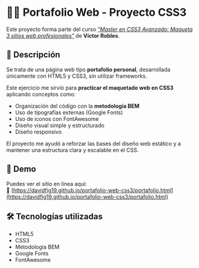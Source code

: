 # 🧑‍💻 Portafolio Web - Proyecto CSS3

Este proyecto forma parte del curso [_"Master en CSS3 Avanzado: Maqueta 3 sitios web profesionales"_](https://www.udemy.com/course/master-en-css3-avanzado-flexbox-css-grid-layout-responsive/) de **Víctor Robles**.

## 🌟 Descripción

Se trata de una página web tipo **portafolio personal**, desarrollada únicamente con HTML5 y CSS3, sin utilizar frameworks.

Este ejercicio me sirvió para **practicar el maquetado web en CSS3** aplicando conceptos como:

- Organización del código con la **metodología BEM**
- Uso de tipografías externas (Google Fonts)
- Uso de iconos con FontAwesome
- Diseño visual simple y estructurado
- Diseño responsivo

El proyecto me ayudó a reforzar las bases del diseño web estático y a mantener una estructura clara y escalable en el CSS.

## 🚀 Demo

Puedes ver el sitio en línea aquí:  
🔗 [https://davidfig19.github.io/portafolio-web-css3/portafolio.html](https://davidfig19.github.io/portafolio-web-css3/portafolio.html)

## 🛠️ Tecnologías utilizadas

- HTML5
- CSS3
- Metodología BEM
- Google Fonts
- FontAwesome